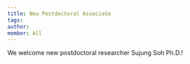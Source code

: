 ```yaml
---
title: New Postdoctoral Associate
tags:
author: 
member: All
---
```


We welcome new postdoctoral researcher Sujung Soh Ph.D.!
